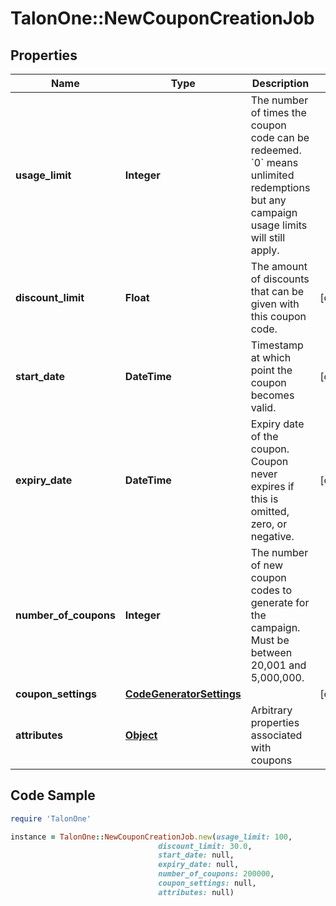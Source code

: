 # TalonOne::NewCouponCreationJob

## Properties

Name | Type | Description | Notes
------------ | ------------- | ------------- | -------------
**usage_limit** | **Integer** | The number of times the coupon code can be redeemed. &#x60;0&#x60; means unlimited redemptions but any campaign usage limits will still apply.  | 
**discount_limit** | **Float** | The amount of discounts that can be given with this coupon code.  | [optional] 
**start_date** | **DateTime** | Timestamp at which point the coupon becomes valid. | [optional] 
**expiry_date** | **DateTime** | Expiry date of the coupon. Coupon never expires if this is omitted, zero, or negative. | [optional] 
**number_of_coupons** | **Integer** | The number of new coupon codes to generate for the campaign. Must be between 20,001 and 5,000,000. | 
**coupon_settings** | [**CodeGeneratorSettings**](CodeGeneratorSettings.md) |  | [optional] 
**attributes** | [**Object**](.md) | Arbitrary properties associated with coupons | 

## Code Sample

```ruby
require 'TalonOne'

instance = TalonOne::NewCouponCreationJob.new(usage_limit: 100,
                                 discount_limit: 30.0,
                                 start_date: null,
                                 expiry_date: null,
                                 number_of_coupons: 200000,
                                 coupon_settings: null,
                                 attributes: null)
```


